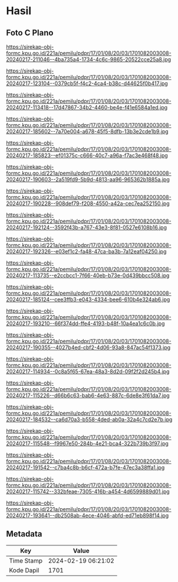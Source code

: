 # Hasil

## Foto C Plano

https://sirekap-obj-formc.kpu.go.id/221a/pemilu/pdpr/17/01/08/20/03/1701082003008-20240217-211046--4ba735a4-1734-4c6c-9865-20522cce25a8.jpg

https://sirekap-obj-formc.kpu.go.id/221a/pemilu/pdpr/17/01/08/20/03/1701082003008-20240217-123104--0379cb5f-f4c2-4ca4-b38c-d44625f0b417.jpg

https://sirekap-obj-formc.kpu.go.id/221a/pemilu/pdpr/17/01/08/20/03/1701082003008-20240217-113418--17d47867-34b2-4460-be4e-f41e6584a1ed.jpg

https://sirekap-obj-formc.kpu.go.id/221a/pemilu/pdpr/17/01/08/20/03/1701082003008-20240217-185602--7a70e004-a678-45f5-8dfb-13b3e2cde1b9.jpg

https://sirekap-obj-formc.kpu.go.id/221a/pemilu/pdpr/17/01/08/20/03/1701082003008-20240217-185823--ef01375c-c666-40c7-a96a-f7ac3e468f48.jpg

https://sirekap-obj-formc.kpu.go.id/221a/pemilu/pdpr/17/01/08/20/03/1701082003008-20240217-190603--2a519fd9-5b9d-4813-aa96-965362b1885a.jpg

https://sirekap-obj-formc.kpu.go.id/221a/pemilu/pdpr/17/01/08/20/03/1701082003008-20240217-190228--908def79-f208-4550-a42a-cec7ea252150.jpg

https://sirekap-obj-formc.kpu.go.id/221a/pemilu/pdpr/17/01/08/20/03/1701082003008-20240217-192124--3592f43b-a767-43e3-8f81-0527e6108b16.jpg

https://sirekap-obj-formc.kpu.go.id/221a/pemilu/pdpr/17/01/08/20/03/1701082003008-20240217-192326--e03ef1c2-fa48-47ca-ba3b-7a12eaf04250.jpg

https://sirekap-obj-formc.kpu.go.id/221a/pemilu/pdpr/17/01/08/20/03/1701082003008-20240217-113735--e2ccbcc1-7f66-40eb-b73e-0d439bbcc508.jpg

https://sirekap-obj-formc.kpu.go.id/221a/pemilu/pdpr/17/01/08/20/03/1701082003008-20240217-185124--cee3ffb3-e043-4334-bee6-610b4e324ab6.jpg

https://sirekap-obj-formc.kpu.go.id/221a/pemilu/pdpr/17/01/08/20/03/1701082003008-20240217-193210--66f374dd-ffe4-4193-b48f-10a4ea1c6c0b.jpg

https://sirekap-obj-formc.kpu.go.id/221a/pemilu/pdpr/17/01/08/20/03/1701082003008-20240217-190355--4027b4ed-cbf2-4d06-93a8-847ac54f1373.jpg

https://sirekap-obj-formc.kpu.go.id/221a/pemilu/pdpr/17/01/08/20/03/1701082003008-20240217-114934--0c8a5f65-67ea-48a3-8d2d-09f2f2d245b4.jpg

https://sirekap-obj-formc.kpu.go.id/221a/pemilu/pdpr/17/01/08/20/03/1701082003008-20240217-115226--d66b6c63-bab6-4e63-887c-6de8e3f61da7.jpg

https://sirekap-obj-formc.kpu.go.id/221a/pemilu/pdpr/17/01/08/20/03/1701082003008-20240217-184532--ca6d70a3-b558-4ded-ab0a-32a4c7cd2e7b.jpg

https://sirekap-obj-formc.kpu.go.id/221a/pemilu/pdpr/17/01/08/20/03/1701082003008-20240217-115548--f9967e50-284b-4e21-bca4-322b739b3f97.jpg

https://sirekap-obj-formc.kpu.go.id/221a/pemilu/pdpr/17/01/08/20/03/1701082003008-20240217-191542--c7ba4c8b-b6cf-472a-b7fe-47ec3a38ffa1.jpg

https://sirekap-obj-formc.kpu.go.id/221a/pemilu/pdpr/17/01/08/20/03/1701082003008-20240217-115742--332bfeae-7305-416b-a454-4d6599889d01.jpg

https://sirekap-obj-formc.kpu.go.id/221a/pemilu/pdpr/17/01/08/20/03/1701082003008-20240217-193641--db2508ab-4ece-4046-abfd-ed71eb898f14.jpg


## Metadata

| Key        | Value               |
| ---------- | ------------------- |
| Time Stamp | 2024-02-19 06:21:02 |
| Kode Dapil | 1701                |



